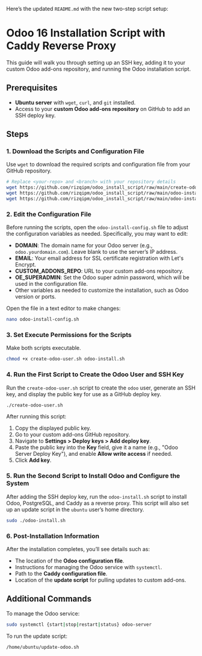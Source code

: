 Here’s the updated `README.md` with the new two-step script setup:


# Odoo 16 Installation Script with Caddy Reverse Proxy

This guide will walk you through setting up an SSH key, adding it to your custom Odoo add-ons repository, and running the Odoo installation script.

## Prerequisites

- **Ubuntu server** with `wget`, `curl`, and `git` installed.
- Access to your **custom Odoo add-ons repository** on GitHub to add an SSH deploy key.

## Steps

### 1. Download the Scripts and Configuration File

Use `wget` to download the required scripts and configuration file from your GitHub repository.

```bash
# Replace <your-repo> and <branch> with your repository details
wget https://github.com/rizqipm/odoo_install_script/raw/main/create-odoo-user.sh
wget https://github.com/rizqipm/odoo_install_script/raw/main/odoo-install.sh
wget https://github.com/rizqipm/odoo_install_script/raw/main/odoo-install-config.sh
```

### 2. Edit the Configuration File

Before running the scripts, open the `odoo-install-config.sh` file to adjust the configuration variables as needed. Specifically, you may want to edit:

- **DOMAIN**: The domain name for your Odoo server (e.g., `odoo.yourdomain.com`). Leave blank to use the server’s IP address.
- **EMAIL**: Your email address for SSL certificate registration with Let's Encrypt.
- **CUSTOM_ADDONS_REPO**: URL to your custom add-ons repository.
- **OE_SUPERADMIN**: Set the Odoo super admin password, which will be used in the configuration file.
- Other variables as needed to customize the installation, such as Odoo version or ports.

Open the file in a text editor to make changes:

```bash
nano odoo-install-config.sh
```

### 3. Set Execute Permissions for the Scripts

Make both scripts executable.

```bash
chmod +x create-odoo-user.sh odoo-install.sh
```

### 4. Run the First Script to Create the Odoo User and SSH Key

Run the `create-odoo-user.sh` script to create the `odoo` user, generate an SSH key, and display the public key for use as a GitHub deploy key.

```bash
./create-odoo-user.sh
```

After running this script:
1. Copy the displayed public key.
2. Go to your custom add-ons GitHub repository.
3. Navigate to **Settings > Deploy keys > Add deploy key**.
4. Paste the public key into the **Key** field, give it a name (e.g., "Odoo Server Deploy Key"), and enable **Allow write access** if needed.
5. Click **Add key**.

### 5. Run the Second Script to Install Odoo and Configure the System

After adding the SSH deploy key, run the `odoo-install.sh` script to install Odoo, PostgreSQL, and Caddy as a reverse proxy. This script will also set up an update script in the `ubuntu` user’s home directory.

```bash
sudo ./odoo-install.sh
```

### 6. Post-Installation Information

After the installation completes, you’ll see details such as:

- The location of the **Odoo configuration file**.
- Instructions for managing the Odoo service with `systemctl`.
- Path to the **Caddy configuration file**.
- Location of the **update script** for pulling updates to custom add-ons.

## Additional Commands

To manage the Odoo service:

```bash
sudo systemctl {start|stop|restart|status} odoo-server
```

To run the update script:

```bash
/home/ubuntu/update-odoo.sh
```
